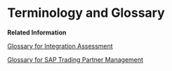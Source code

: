 <!-- loiofd1491df3bf34be391c55d95d5f9dfa1 -->

# Terminology and Glossary

**Related Information**  


[Glossary for Integration Assessment](30-Assessing_Integration_Strategy/glossary-for-integration-assessment-d352b13.md "")

[Glossary for SAP Trading Partner Management](glossary-for-sap-trading-partner-management-81860a4.md "")

